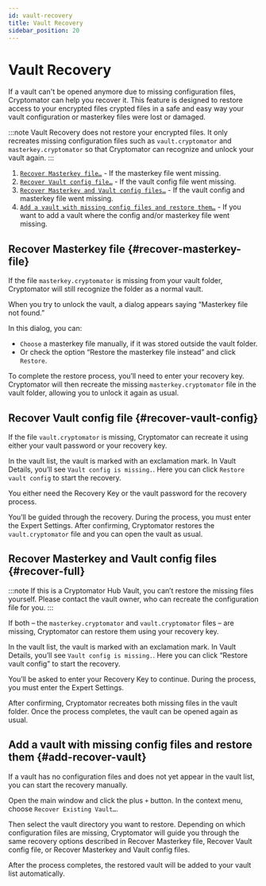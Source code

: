 ```yaml
---
id: vault-recovery
title: Vault Recovery
sidebar_position: 20
---
```


# Vault Recovery

If a vault can't be opened anymore due to missing configuration files, Cryptomator can help you recover it.
This feature is designed to restore access to your encrypted files crypted files in a safe and easy way your vault configuration or masterkey files were lost or damaged.

:::note
Vault Recovery does not restore your encrypted files.
It only recreates missing configuration files such as `vault.cryptomator` and `masterkey.cryptomator` so that Cryptomator can recognize and unlock your vault again.
:::

1. [`Recover Masterkey file…`](#recover-masterkey-file) - If the masterkey file went missing.
2. [`Recover Vault config file…`](#recover-vault-config) - If the vault config file went missing.
3. [`Recover Masterkey and Vault config files…`](#recover-full) - If the vault config and masterkey file went missing.
4. [`Add a vault with missing config files and restore them…`](#add-recover-vault) - If you want to add a vault where the config and/or masterkey file went missing.

## Recover Masterkey file {#recover-masterkey-file}

If the file `masterkey.cryptomator` is missing from your vault folder, Cryptomator will still recognize the folder as a normal vault.

When you try to unlock the vault, a dialog appears saying “Masterkey file not found.”

In this dialog, you can:
- `Choose` a masterkey file manually, if it was stored outside the vault folder.
- Or check the option “Restore the masterkey file instead” and click `Restore`.

To complete the restore process, you’ll need to enter your recovery key.
Cryptomator will then recreate the missing `masterkey.cryptomator` file in the vault folder, allowing you to unlock it again as usual.

## Recover Vault config file {#recover-vault-config}

If the file `vault.cryptomator` is missing, Cryptomator can recreate it using either your vault password or your recovery key.

In the vault list, the vault is marked with an exclamation mark.
In Vault Details, you’ll see `Vault config is missing.`.
Here you can click `Restore vault config` to start the recovery.

You either need the Recovery Key or the vault password for the recovery process.

You’ll be guided through the recovery.
During the process, you must enter the Expert Settings.
After confirming, Cryptomator restores the `vault.cryptomator` file and you can open the vault as usual.

## Recover Masterkey and Vault config files {#recover-full}
:::note
If this is a Cryptomator Hub Vault, you can’t restore the missing files yourself.
Please contact the vault owner, who can recreate the configuration file for you.
:::

If both – the `masterkey.cryptomator` and `vault.cryptomator` files – are missing, Cryptomator can restore them using your recovery key.

In the vault list, the vault is marked with an exclamation mark.
In Vault Details, you’ll see `Vault config is missing.`.
Here you can click “Restore vault config” to start the recovery.

You’ll be asked to enter your Recovery Key to continue.
During the process, you must enter the Expert Settings.

After confirming, Cryptomator recreates both missing files in the vault folder.
Once the process completes, the vault can be opened again as usual.

## Add a vault with missing config files and restore them {#add-recover-vault}

If a vault has no configuration files and does not yet appear in the vault list, you can start the recovery manually.

Open the main window and click the plus `+` button.
In the context menu, choose `Recover Existing Vault…`.

Then select the vault directory you want to restore.
Depending on which configuration files are missing, Cryptomator will guide you through the same recovery options described in Recover Masterkey file, Recover Vault config file, or Recover Masterkey and Vault config files.

After the process completes, the restored vault will be added to your vault list automatically.